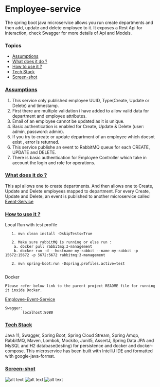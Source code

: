 # Employee-service
The spring boot java microservice allows you run create departments and then add, update and delete employee to it.
It exposes a Rest Api for interaction, check Swagger for more details of Api and Models.

### Topics
  * [Assumptions](#assumptions)
  * [What does it do ?](#technical-details)
  * [How to use it ?](#guide)
  * [Tech Stack](#tech-stack)
  * [Screen-shot](#screen-shot)
  
###  [Assumptions](#assumptions)  
1. This service only published employee UUID, Type(Create, Update or Delete) and timestamp.
2. First there are multiple validation i have added to allow valid data for department and employee attributes.
3. Email of an employee cannot be updated as it is unique.
4. Basic authentication is enabled for Create, Update & Delete (user: admin, password: admin).
5. If you try to create or update department of an employee which doesnt exist , error is returned.
6. This service publishe an event to RabbitMQ queue for each CREATE, UPDATE and DELETE.
7. There is basic authentication for Employee Controller which take in account the login and role for operations.
  
###  [What does it do ?](#technical-details)
This api allows one to create departments. And then allows one to Create, Update and Delete employees mapped to department.
For every Create, Update and Delete, an event is published to another microservice called [Event-Service](https://github.com/anusheelchandra/employee-event-service/tree/master/event-service)

###  [How to use it ?](#guide)

Local Run with test profile
```
   1. mvn clean install -DskipTests=True
   
   2. Make sure rabbitMQ is running or else run : 
    a. docker pull rabbitmq:3-management    
    b. docker run -d --hostname my-rabbit --name my-rabbit -p 15672:15672 -p 5672:5672 rabbitmq:3-management
   
   2. mvn spring-boot:run -Dspring.profiles.active=test 
    
```

Docker
```  
Please refer below link to the parent project README file for running it inside Docker.
```
[Employee-Event-Service](https://github.com/anusheelchandra/employee-event-service)

```
Swagger: 
        localhost:8080
``` 

### [Tech Stack](#tech-stack)
Java 11, Swagger, Spring Boot, Spring Cloud Stream, Spring Amqp, RabbitMQ, Maven, Lombok, Mockito, Junit5, AssertJ, 
Spring Data JPA and MySQL and H2 database(testing) for persistence and docker and docker-compose.
This microservice has been built with IntelliJ IDE and formatted with google-java-format. 


### [Screen-shot](#screen-shot)
![alt text](https://github.com/anusheelchandra/employee-event-service/blob/master/employee-service/src/test/resources/ScreenShot1.png)
![alt text](https://github.com/anusheelchandra/employee-event-service/blob/master/employee-service/src/test/resources/ScreenShot2.png)
![alt text](https://github.com/anusheelchandra/employee-event-service/blob/master/employee-service/src/test/resources/ScreenShot3.png)  
